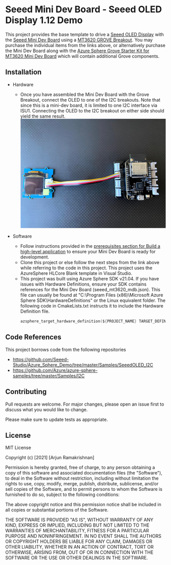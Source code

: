 # Seeed Mini Dev Board - Seeed OLED Display 1.12 Demo

This project provides the base template to drive a [Seeed OLED Display](https://www.seeedstudio.com/Grove-OLED-Display-1-12-V2.html) with the [Seeed Mini Dev Board](https://www.seeedstudio.com/MT3620-Mini-Dev-Board-p-2919.html) using a [MT3620 GROVE Breakout](https://www.seeedstudio.com/MT3620-Grove-Breakout-p-4043.html). You may purchase the individual items from the links above, or alternatively purchase the Mini Dev Board along with the [Azure Sphere Grove Starter Kit for MT3620 Mini Dev Board](https://www.seeedstudio.com/Azure-Sphere-Grove-Starter-Kit-for-MT3620-Mini-Dev-Board-p-4613.html) which will contain additional Grove components.


## Installation
* Hardware
	* Once you have assembled the Mini Dev Board with the Grove Breakout, connect the OLED to one of the I2C breakouts. Note that since this is a mini-dev board, it is limited to one I2C interface via ISU1. Connecting the OLED to the I2C breakout on either side should yield the same result.
![connection image](media/SeeedOLEDConnected.jpg)

* Software
	* Follow instructions provided in the [prerequisites section for Build a high-level application](https://docs.microsoft.com/en-us/azure-sphere/install/qs-blink-application?tabs=windows%2Ccliv2beta&pivots=visual-studio#prerequisites) to ensure your Mini Dev Board is ready for development. 
	* Clone this project or else follow the next steps from the link above while referring to the code in this project. This project uses the AzureSphere HLCore Blank template in Visual Studio. 
  * This project was built using Azure Sphere SDK v21.04. If you have issues with Hardware Definitions, ensure your SDK contains references for the Mini Dev Board (seeed_mt3620_mdb.json). This file can usually be found at "C:\Program Files (x86)\Microsoft Azure Sphere SDK\HardwareDefinitions" or the Linux equivalent folder. The following code in CmakeLists.txt instructs it to include the Hardware Definition file.
  	```c
	azsphere_target_hardware_definition(${PROJECT_NAME} TARGET_DEFINITION "seeed_mt3620_mdb.json")
	```

## Code References
This project borrows code from the following repositories
* https://github.com/Seeed-Studio/Azure_Sphere_Demo/tree/master/Samples/SeeedOLED_I2C
* https://github.com/Azure/azure-sphere-samples/tree/master/Samples/I2C

## Contributing
Pull requests are welcome. For major changes, please open an issue first to discuss what you would like to change.

Please make sure to update tests as appropriate.

## License
MIT License

Copyright (c) [2021] [Arjun Ramakrishnan]

Permission is hereby granted, free of charge, to any person obtaining a copy
of this software and associated documentation files (the "Software"), to deal
in the Software without restriction, including without limitation the rights
to use, copy, modify, merge, publish, distribute, sublicense, and/or sell
copies of the Software, and to permit persons to whom the Software is
furnished to do so, subject to the following conditions:

The above copyright notice and this permission notice shall be included in all
copies or substantial portions of the Software.

THE SOFTWARE IS PROVIDED "AS IS", WITHOUT WARRANTY OF ANY KIND, EXPRESS OR
IMPLIED, INCLUDING BUT NOT LIMITED TO THE WARRANTIES OF MERCHANTABILITY,
FITNESS FOR A PARTICULAR PURPOSE AND NONINFRINGEMENT. IN NO EVENT SHALL THE
AUTHORS OR COPYRIGHT HOLDERS BE LIABLE FOR ANY CLAIM, DAMAGES OR OTHER
LIABILITY, WHETHER IN AN ACTION OF CONTRACT, TORT OR OTHERWISE, ARISING FROM,
OUT OF OR IN CONNECTION WITH THE SOFTWARE OR THE USE OR OTHER DEALINGS IN THE
SOFTWARE.
